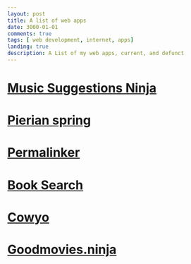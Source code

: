 ```yaml
---
layout: post
title: A list of web apps
date: 3000-01-01
comments: true
tags: [ web development, internet, apps]
landing: true
description: A List of my web apps, current, and defunct
---
```


# [Music Suggestions Ninja](http://www.musicsuggestions.ninja/)

# [Pierian spring](http://pierian.duckdns.org/)

# [Permalinker](http://permalinker.duckdns.org/)

# [Book Search](http://book.duckdns.org/)

# [Cowyo](http://cowyo.com/about)

# [Goodmovies.ninja](http://goodmovies.ninja/)
